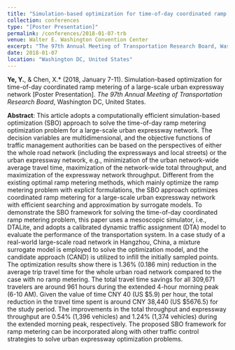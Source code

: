 ```yaml
---
title: "Simulation-based optimization for time-of-day coordinated ramp metering of a large-scale urban expressway network"
collection: conferences
type: "[Poster Presentation]"
permalink: /conferences/2018-01-07-trb
venue: Walter E. Washington Convention Center
excerpt: "The 97th Annual Meeting of Transportation Research Board, Washington DC, United States, January 7-11, 2018."
date: 2018-01-07
location: "Washington DC, United States"
---
```

**Ye, Y.**, & Chen, X.\* (2018, January 7-11). Simulation-based optimization for time-of-day coordinated ramp metering of a large-scale urban expressway network [Poster Presentation]. *The 97th Annual Meeting of Transportation Research Board*, Washington DC, United States.

**Abstract**: This article adopts a computationally efficient simulation-based optimization (SBO) approach to solve the time-of-day ramp metering optimization problem for a large-scale urban expressway network. The decision variables are multidimensional, and the objective functions of traffic management authorities can be based on the perspectives of either the whole road network (including the expressways and local streets) or the urban expressway network, e.g., minimization of the urban network-wide average travel time, maximization of the network-wide total throughput, and maximization of the expressway network throughput. Different from the existing optimal ramp metering methods, which mainly optimize the ramp metering problem with explicit formulations, the SBO approach optimizes coordinated ramp metering for a large-scale urban expressway network with efficient searching and approximation by surrogate models. To demonstrate the SBO framework for solving the time-of-day coordinated ramp metering problem, this paper uses a mesoscopic simulator, i.e., DTALite, and adopts a calibrated dynamic traffic assignment (DTA) model to evaluate the performance of the transportation system. In a case study of a real-world large-scale road network in Hangzhou, China, a mixture surrogate model is employed to solve the optimization model, and the candidate approach (CAND) is utilized to infill the initially sampled points. The optimization results show there is 1.36% (0.186 min) reduction in the average trip travel time for the whole urban road network compared to the case with no ramp metering. The total travel time savings for all 309,671 travelers are around 961 hours during the extended 4-hour morning peak (6-10 AM). Given the value of time CNY 40 (US $5.9) per hour, the total reduction in the travel time spent is around CNY 38,440 (US $5676.5) for the study period. The improvements in the total throughput and expressway throughput are 0.54% (1,396 vehicles) and 1.24% (1,374 vehicles) during the extended morning peak, respectively. The proposed SBO framework for ramp metering can be incorporated along with other traffic control strategies to solve urban expressway optimization problems.

